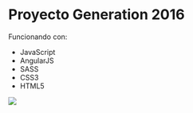 <b><h1>Proyecto Generation 2016</h1></b>

<p>Funcionando con:
 <ul>
 	<li>JavaScript</li>
 	<li>AngularJS</li>
 	<li>SASS</li>
 	<li>CSS3</li>
 	<li>HTML5</li>
 </ul>

 <img src="http://i67.tinypic.com/2n8wq5h.jpg"/>

